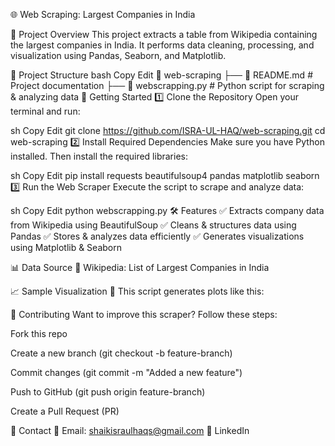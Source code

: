 🌐 Web Scraping: Largest Companies in India



📌 Project Overview
This project extracts a table from Wikipedia containing the largest companies in India.
It performs data cleaning, processing, and visualization using Pandas, Seaborn, and Matplotlib.

📂 Project Structure
bash
Copy
Edit
📁 web-scraping
 ├── 📜 README.md          # Project documentation
 ├── 🐍 webscrapping.py    # Python script for scraping & analyzing data
🚀 Getting Started
1️⃣ Clone the Repository
Open your terminal and run:

sh
Copy
Edit
git clone https://github.com/ISRA-UL-HAQ/web-scraping.git
cd web-scraping
2️⃣ Install Required Dependencies
Make sure you have Python installed. Then install the required libraries:

sh
Copy
Edit
pip install requests beautifulsoup4 pandas matplotlib seaborn
3️⃣ Run the Web Scraper
Execute the script to scrape and analyze data:

sh
Copy
Edit
python webscrapping.py
🛠 Features
✅ Extracts company data from Wikipedia using BeautifulSoup
✅ Cleans & structures data using Pandas
✅ Stores & analyzes data efficiently
✅ Generates visualizations using Matplotlib & Seaborn

📊 Data Source
📌 Wikipedia: List of Largest Companies in India

📈 Sample Visualization
📌 This script generates plots like this:

📢 Contributing
Want to improve this scraper? Follow these steps:

Fork this repo

Create a new branch (git checkout -b feature-branch)

Commit changes (git commit -m "Added a new feature")

Push to GitHub (git push origin feature-branch)

Create a Pull Request (PR)

📧 Contact
📩 Email: shaikisraulhaqs@gmail.com
🔗 LinkedIn

